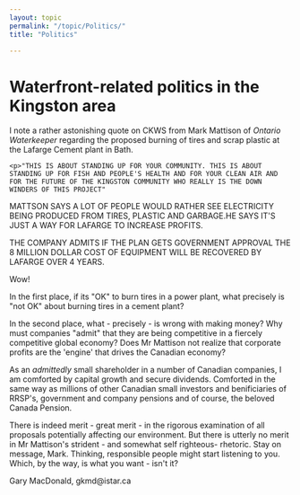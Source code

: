 ```yaml
---
layout: topic
permalink: "/topic/Politics/"
title: "Politics"

---
```


<h1>Waterfront-related politics in the Kingston area</h1>

<div class="item">

I note a rather astonishing quote on CKWS from Mark Mattison of <i> Ontario Waterkeeper</i> regarding the proposed burning of tires and scrap plastic at the Lafarge Cement plant in Bath.

    <p>"THIS IS ABOUT STANDING UP FOR YOUR COMMUNITY. THIS IS ABOUT STANDING UP FOR FISH AND PEOPLE'S HEALTH AND FOR YOUR CLEAN AIR AND FOR THE FUTURE OF THE KINGSTON COMMUNITY WHO REALLY IS THE DOWN WINDERS OF THIS PROJECT"

   MATTSON SAYS A LOT OF PEOPLE WOULD RATHER SEE ELECTRICITY BEING PRODUCED FROM TIRES, PLASTIC AND
GARBAGE.HE SAYS IT'S JUST A WAY FOR LAFARGE TO INCREASE PROFITS.

THE COMPANY ADMITS IF THE PLAN GETS GOVERNMENT APPROVAL THE 8 MILLION DOLLAR COST OF EQUIPMENT WILL BE RECOVERED BY LAFARGE OVER 4 YEARS.

<p>Wow!

<p>In the first place, if its "OK" to burn tires in a power plant, what precisely is "not OK" about burning tires in a cement plant?

<p> In the second place, what - precisely -  is wrong with making money? Why must companies "admit" that they are being competitive in a fiercely competitive global economy? Does Mr Mattison not realize that corporate profits are the 'engine' that drives the Canadian economy?

<p>As  an <i>admittedly</i> small shareholder in a number of Canadian companies, I am comforted by capital growth and secure dividends. Comforted in the same way as millions of other Canadian small investors and benificiaries of RRSP's, government and company pensions and of course, the beloved Canada Pension.

<p>There is indeed merit - great merit -  in the rigorous examination of all proposals potentially affecting our environment. But there is utterly no merit in Mr Mattison's strident - and somewhat self righteous- rhetoric. Stay on message, Mark. Thinking, responsible people might start listening to you. Which, by the way, is what you want - isn't it?

<p>Gary MacDonald, gkmd@istar.ca

</div>




